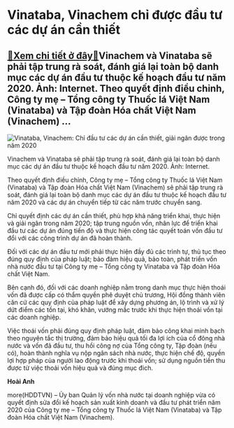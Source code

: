 Vinataba, Vinachem chỉ được đầu tư các dự án cần thiết
======================================================

[:gift:Xem chi tiết ở đây:gift:](https://hddtvn.com/vinataba-vinachem-chi-duoc-dau-tu-cac-du-an-can-thiet/)Vinachem và Vinataba sẽ phải tập trung rà soát, đánh giá lại toàn bộ danh mục các dự án đầu tư thuộc kế hoạch đầu tư năm 2020. Ảnh: Internet. Theo quyết định điều chỉnh, Công ty mẹ – Tổng công ty Thuốc lá Việt Nam (Vinataba) và Tập đoàn Hóa chất Việt Nam (Vinachem) …
---------------------------------------------------------------------------------------------------------------------------------------------------------------------------------------------------------------------------------------------------------------------------





![Vinataba, Vinachem: Chỉ đầu tư các dự án cần thiết, giải ngân được trong năm 2020](https://hddtvn.com/wp-content/uploads/2021/01/0818_vinachem.jpg "Vinataba, Vinachem: Chỉ đầu tư các dự án cần thiết, giải ngân được trong năm 2020")


Vinachem và Vinataba sẽ phải tập trung rà soát, đánh giá lại toàn bộ danh mục các dự án đầu tư thuộc kế hoạch đầu tư năm 2020. Ảnh: Internet.



Theo quyết định điều chỉnh, Công ty mẹ – Tổng công ty Thuốc lá Việt Nam (Vinataba) và Tập đoàn Hóa chất Việt Nam (Vinachem) sẽ phải tập trung rà soát, đánh giá lại toàn bộ danh mục các dự án đầu tư thuộc kế hoạch đầu tư năm 2020 và các dự án chuyển tiếp từ các năm trước chuyển sang.


Chỉ quyết định các dự án cần thiết, phù hợp khả năng triển khai, thực hiện và giải ngân trong năm 2020; tập trung nguồn vốn, nhân lực để triển khai đầu tư các dự án đúng tiến độ và thực hiện công tác quyết toán vốn đầu tư đổi với các công trình dự án đã hoàn thành.


Đối với các dự án đầu tư mới phải thực hiện đầy đủ các trình tự, thủ tục theo đúng quy định của pháp luật; bảo đảm hiệu quả, bảo toàn, phát triển vốn nhà nước đầu tư tại Công ty mẹ – Tổng công ty Vinataba và Tập đoàn Hóa chất Việt Nam.


Bên cạnh đó, đối với các doanh nghiệp nằm trong danh mục thực hiện thoái vốn đã được cấp có thẩm quyền phê duyệt chủ trương, Hội đồng thành viên căn cứ các quy định của pháp luật để xây dựng phương án, lộ trình và xử lý dứt điểm các tồn tại, khó khăn, vướng mắc trước khi thực hiện thoái vốn tại các doanh nghiệp.


Việc thoái vốn phải đúng quy định pháp luật, đảm bảo công khai minh bạch theo nguyên tắc thị trường, đảm bảo hiệu quả tối đa lợi ích của cổ đông nhà nước và vốn đã đầu tư, thu hồi công nợ của Tổng công ty, Tập đoàn (nếu có), hoàn thành nghĩa vụ nộp ngân sách nhà nước, thực hiện chế độ, quyền lợi hợp pháp của người lao động trước khi thoái vốn; sử dụng nguồn tiền thu được từ việc thoải vốn hiệu quả và đúng mục đich.




**Hoài Anh**



more(HDDTVN) – Ủy ban Quản lý vốn nhà nước tại doanh nghiệp vừa có quyết định sửa đổi kế hoạch sản xuất kinh doanh và đầu tư phát triển năm 2020 của Công ty mẹ – Tổng công ty Thuốc lá Việt Nam (Vinataba) và Tập đoàn Hóa chất Việt Nam (Vinachem).

